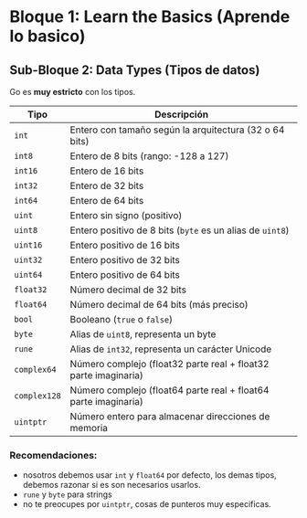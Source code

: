 # Bloque 1: Learn the Basics (Aprende lo basico)

## Sub-Bloque 2: Data Types (Tipos de datos)

Go es **muy estricto** con los tipos.

| Tipo       | Descripción |
|------------|-------------|
| `int`      | Entero con tamaño según la arquitectura (32 o 64 bits) |
| `int8`     | Entero de 8 bits (rango: -128 a 127) |
| `int16`    | Entero de 16 bits |
| `int32`    | Entero de 32 bits |
| `int64`    | Entero de 64 bits |
| `uint`     | Entero sin signo (positivo) |
| `uint8`    | Entero positivo de 8 bits (`byte` es un alias de `uint8`) |
| `uint16`   | Entero positivo de 16 bits |
| `uint32`   | Entero positivo de 32 bits |
| `uint64`   | Entero positivo de 64 bits |
| `float32`  | Número decimal de 32 bits |
| `float64`  | Número decimal de 64 bits (más preciso) |
| `bool`     | Booleano (`true` o `false`) |
| `byte`     | Alias de `uint8`, representa un byte |
| `rune`     | Alias de `int32`, representa un carácter Unicode |
| `complex64`| Número complejo (float32 parte real + float32 parte imaginaria) |
| `complex128`| Número complejo (float64 parte real + float64 parte imaginaria) |
| `uintptr`  | Número entero para almacenar direcciones de memoria |

### **Recomendaciones**:
- nosotros debemos usar `int` y `float64` por defecto, los demas tipos, debemos razonar si es son necesarios usarlos.
- `rune` y `byte` para strings
- no te preocupes por `uintptr`, cosas de punteros muy especificas.